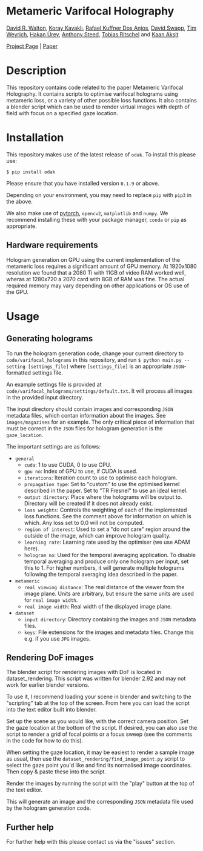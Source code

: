 # Metameric Varifocal Holography
[David R. Walton](https://drwalton.github.io),
[Koray Kavaklı](https://www.linkedin.com/in/koray-kavakli-75949241/),
[Rafael Kuffner Dos Anjos](https://eps.leeds.ac.uk/computing/staff/9770/dr-rafael-kuffner-dos-anjos),
[David Swapp](http://www0.cs.ucl.ac.uk/people/D.Swapp.html),
[Tim Weyrich](https://reality.cs.ucl.ac.uk/weyrich.html),
[Hakan Ürey](https://mems.ku.edu.tr/),
[Anthony Steed](https://wp.cs.ucl.ac.uk/anthonysteed/),
[Tobias Ritschel](http://www.homepages.ucl.ac.uk/~ucactri/)
and [Kaan Akşit](https://kaanaksit.com)

[Project Page](https://vr.cs.ucl.ac.uk/research/pipelines/metameric-varifocal-holography/) | [Paper](https://arxiv.org/abs/2110.01981)

# Description

This repository contains code related to the paper Metameric Varifocal Holography. It contains scripts to optimise varifocal holograms using metameric loss, or a variety of other possible loss functions. It also contains a blender script which can be used to render virtual images with depth of field with focus on a specified gaze location.

# Installation

This repository makes use of the latest release of `odak`. To install this please use:

`$ pip install odak`

Please ensure that you have installed version `0.1.9` or above.

Depending on your environment, you may need to replace `pip` with `pip3` in the above.

We also make use of [pytorch](https://pytorch.org/get-started/locally/), `opencv2`, `matplotlib` and `numpy`. We recommend installing these with your package manager, `conda` or `pip` as appropriate.

## Hardware requirements

Hologram generation on GPU using the current implementation of the metameric loss requires a significant amount of GPU memory. At 1920x1080 resolution we found that a 2080 Ti with 11GB of video RAM worked well, wheras at 1280x720 a 2070 card with 8GB of RAM was fine. The actual required memory may vary depending on other applications or OS use of the GPU.

# Usage

## Generating holograms

To run the hologram generation code, change your current directory to `code/varifocal_holograms` in this repository, and run `$ python main.py --setting [settings_file]` where `[settings_file]` is an appropriate `JSON`-formatted settings file. 

An example settings file is provided at `code/varifocal_holograms/settings/default.txt`. It will process all images in the provided input directory.

The input directory should contain images and corresponding `JSON` metadata files, which contan information about the images. See `images/magazines` for an example. The only critical piece of information that must be correct in the `JSON` files for hologram generation is the `gaze_location`.

The important settings are as follows:

* `general`
    * `cuda`: 1 to use CUDA, 0 to use CPU.
    * `gpu no`: Index of GPU to use, if CUDA is used.
    * `iterations`: Iteration count to use to optimise each hologram.
    * `propagation type`: Set to "custom" to use the optimised kernel described in the paper. Set to "TR Fresnel" to use an ideal kernel.
    * `output directory`: Place where the holograms will be output to. Directory will be created if it does not already exist.
    * `loss weights`: Controls the weighting of each of the implemented loss functions. See the comment above for information on which is which. Any loss set to 0.0 will not be computed.
    * `region of interest`: Used to set a "do not care" region around the outside of the image, which can improve hologram quality.
    * `learning rate`: Learning rate used by the optimiser (we use ADAM here).
    * `hologram no`: Used for the temporal averaging application. To disable temporal averaging and produce only one hologram per input, set this to 1. For higher numbers, it will generate multiple holograms following the temporal averaging idea described in the paper.
* `metameric`
    * `real viewing distance`: The real distance of the viewer from the image plane. Units are arbitrary, but ensure the same units are used for `real image width`.
    * `real image width`: Real width of the displayed image plane.
* `dataset`
    * `input directory`: Directory containing the images and `JSON` metadata files.
    * `keys`: File extensions for the images and metadata files. Change this e.g. if you use `JPG` images.

## Rendering DoF images

The blender script for rendering images with DoF is located in dataset_rendering. This script was written for blender 2.92 and may not work for earlier blender versions.

To use it, I recommend loading your scene in blender and switching to the "scripting" tab at the top of the screen. From here you can load the script into the text editor built into blender.

Set up the scene as you would like, with the correct camera position. Set the gaze location at the bottom of the script. If desired, you can also use the script to render a grid of focal points or a focus sweep (see the comments in the code for how to do this).

When setting the gaze location, it may be easiest to render a sample image as usual, then use the `dataset_rendering/find_image_point.py` script to select the gaze point you'd like and find its normalised image coordinates. Then copy & paste these into the script.

Render the images by running the script with the "play" button at the top of the text editor.

This will generate an image and the corresponding `JSON` metadata file used by the hologram generation code.

## Further help

For further help with this please contact us via the "issues" section.


